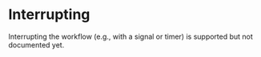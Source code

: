 # Interrupting

Interrupting the workflow (e.g., with a signal or timer) is supported but not documented yet.